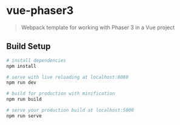 # vue-phaser3

> Webpack template for working with Phaser 3 in a Vue project

## Build Setup

``` bash
# install dependencies
npm install

# serve with live reloading at localhost:8080
npm run dev

# build for production with minification
npm run build

# serve your production build at localhost:5000
npm run serve
```
